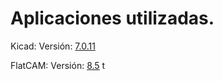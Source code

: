 # Aplicaciones utilizadas.

Kicad: 
Versión: [7.0.11](https://downloads.kicad.org/kicad/windows/explore/stable/download/kicad-7.0.11-x86_64.exe)

FlatCAM:
Versión: [8.5](https://bitbucket.org/jpcgt/flatcam/downloads/FlatCAM-8.5.zip)
t
